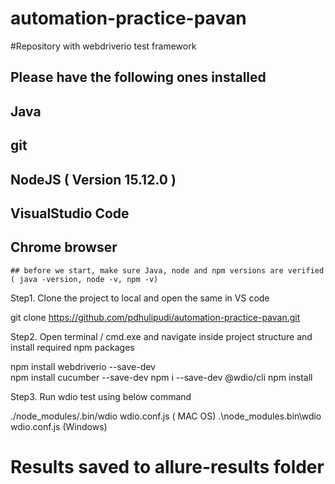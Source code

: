 # automation-practice-pavan
#Repository with webdriverio test framework

## Please have the following ones installed 
## Java
## git
## NodeJS ( Version 15.12.0 )
## VisualStudio Code
## Chrome browser
    ## before we start, make sure Java, node and npm versions are verified ( java -version, node -v, npm -v)

Step1. Clone the project to local and open the same in VS code

git clone https://github.com/pdhulipudi/automation-practice-pavan.git

Step2. Open terminal / cmd.exe and navigate inside project structure and install required npm packages

npm install webdriverio --save-dev  
npm install cucumber --save-dev
npm i --save-dev @wdio/cli
npm install

Step3. Run wdio test using below command

./node_modules/.bin/wdio wdio.conf.js      ( MAC OS)
.\node_modules\.bin\wdio wdio.conf.js      (Windows)

# Results saved to allure-results folder





